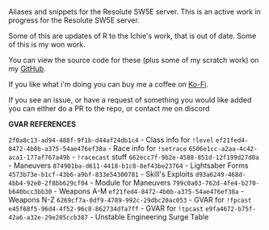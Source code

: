 Aliases and snippets for the Resolute SW5E server. This is an active work in progress for the Resolute SW5E server.

Some of this are updates of R to the Ichie's work, that is out of date. Some of this is my won work. 

You can view the source code for these (plus some of my scratch work) on my [GitHub](https://github.com/Corvux89/Corvux-Avrae-Aliases).

If you like what i'm doing you can buy me a coffee on [Ko-Fi](https://ko-fi.com/corvux).

If you see an issue, or have a request of something you would like added you can either do a PR to the repo, or contact me on discord

**GVAR REFERENCES**

`2f0a8c13-ad94-488f-9f1b-d44af24db1c4` - Class info for `!level`
`ef21fed4-8472-4b0b-a375-54ae476ef38a` - Race info for `!setrace`
`6506e1cc-a2aa-4c42-aca1-177af767a49b` - `!racecast` stuff
`662ecc7f-9b2e-4588-851d-12f199d27d0a` - Maneuvers
`874901ba-d611-4418-b1c8-8ef43be23764` - Lightsaber Forms
`4573b73e-b1cf-43b6-a9bf-833e54300781` - Skill's Exploits
`d93a6249-468d-4bb4-92e0-2f8bb629cf04` - Module for Maneuvers
`799c0a03-762d-4fe4-b270-b640bcc3bb30` - Weapons A-M
`ef21fed4-8472-4b0b-a375-54ae476ef38a` - Weapons N-Z
`6269cf7a-0df9-4789-992c-29dbc20ac053` - GVAR for `!fpcast`
`e45f68f5-96d4-4f52-96c8-862734dfa7ff` - GVAR for `!tpcast`
`e9fa4672-b75f-42a6-a32e-29e205ccb387` - Unstable Engineering Surge Table
